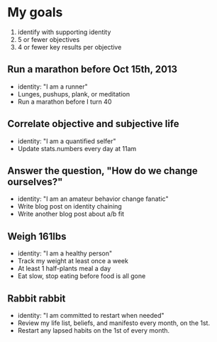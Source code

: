 My goals
=======================================
1. identify with supporting identity
2. 5 or fewer objectives
3. 4 or fewer key results per objective

Run a marathon before Oct 15th, 2013
------------------------------------
* identity: "I am a runner"
* Lunges, pushups, plank, or meditation
* Run a marathon before I turn 40

Correlate objective and subjective life
---------------------------------------
* identity: "I am a quantified selfer"
* Update stats.numbers every day at 11am

Answer the question, "How do we change ourselves?"
--------------------------------------------------
* identity: "I am an amateur behavior change fanatic"
* Write blog post on identity chaining
* Write another blog post about a/b fit

Weigh 161lbs
------------
* identity: "I am a healthy person"
* Track my weight at least once a week
* At least 1 half-plants meal a day
* Eat slow, stop eating before food is all gone

Rabbit rabbit
-------------
* identity: "I am committed to restart when needed"
* Review my life list, beliefs, and manifesto every month, on the 1st.
* Restart any lapsed habits on the 1st of every month.
